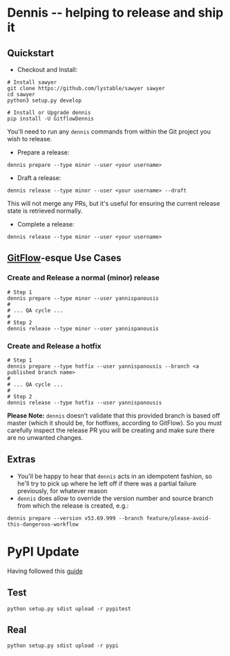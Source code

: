 # Dennis -- helping to release and ship it

## Quickstart

- Checkout and Install:

```
# Install sawyer
git clone https://github.com/lystable/sawyer sawyer
cd sawyer
python3 setup.py develop

# Install or Upgrade dennis
pip install -U GitflowDennis
```

You'll need to run any `dennis` commands from within the Git project you wish to release.

- Prepare a release:

```
dennis prepare --type minor --user <your username>
```

- Draft a release:

```
dennis release --type minor --user <your username> --draft
```

This will not merge any PRs, but it's useful for ensuring the current release state is retrieved normally.

- Complete a release:

```
dennis release --type minor --user <your username>
```

## [GitFlow](https://www.atlassian.com/git/tutorials/comparing-workflows/feature-branch-workflow)-esque Use Cases

### Create and Release a normal (minor) release
```
# Step 1
dennis prepare --type minor --user yannispanousis
#
# ... QA cycle ...
#
# Step 2
dennis release --type minor --user yannispanousis
```

### Create and Release a hotfix

```
# Step 1
dennis prepare --type hotfix --user yannispanousis --branch <a published branch name>
#
# ... QA cycle ...
#
# Step 2
dennis release --type hotfix --user yannispanousis
```

**Please Note:** `dennis` doesn't validate that this provided branch is based off master (which it should be, for hotfixes, according to GitFlow). So you must carefully inspect the release PR you will be creating and make sure there are no unwanted changes.

## Extras

- You'll be happy to hear that `dennis` acts in an idempotent fashion, so he'll try to pick up where he left off if there was a partial failure previously, for whatever reason
- `dennis` does allow to override the version number and source branch from which the release is created, e.g.:

```
dennis prepare --version v53.69.999 --branch feature/please-avoid-this-dangerous-workflow
```

# PyPI Update

Having followed this [guide](http://peterdowns.com/posts/first-time-with-pypi.html)

## Test

```
python setup.py sdist upload -r pypitest
```

## Real

```
python setup.py sdist upload -r pypi
```
